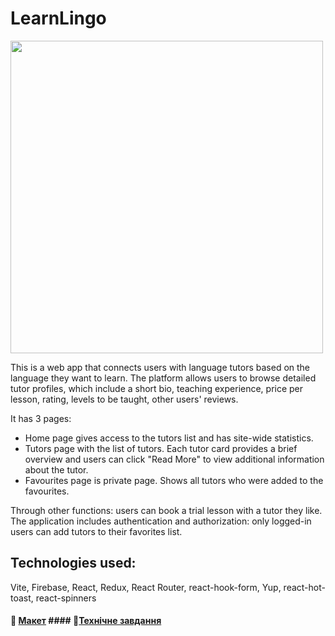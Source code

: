 # LearnLingo

<img src="https://learn-lingo-ochre.vercel.app/screenshot.jpg" width="500">

This is a web app that connects users with language tutors based on the language they want to learn. The platform allows users to browse detailed tutor profiles, which include a short bio, teaching experience, price per lesson, rating, levels to be taught, other users' reviews.

It has 3 pages:

- Home page gives access to the tutors list and has site-wide statistics.
- Tutors page with the list of tutors. Each tutor card provides a brief overview and users can click "Read More" to view additional information about the tutor.
- Favourites page is private page. Shows all tutors who were added to the favourites.

Through other functions: users can book a trial lesson with a tutor they like. The application includes authentication and authorization: only logged-in users can add tutors to their favorites list.

## Technologies used:

Vite, Firebase, React, Redux, React Router, react-hook-form, Yup, react-hot-toast, react-spinners

#### 🔗 [Макет](https://www.figma.com/file/dewf5jVviSTuWMMyU3d8Mc/%D0%9F%D0%B5%D1%82-%D0%BF%D1%80%D0%BE%D1%94%D0%BA%D1%82-%D0%B4%D0%BB%D1%8F-%D0%9A%D0%A6?type=design&node-id=0-1&mode=design&t=jCmjSs9PeOjObYSc-0) #### 🔗[Технічне завдання](https://docs.google.com/document/d/1ZB_MFgnnJj7t7OXtv5hESSwY6xRgVoACZKzgZczWc3Y/edit?tab=t.0)
